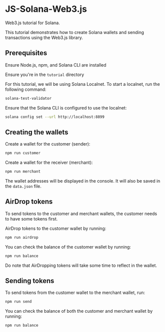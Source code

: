 # JS-Solana-Web3.js

Web3.js tutorial for Solana.

This tutorial demonstrates how to create Solana wallets and sending transactions using the Web3.js library.

## Prerequisites

Ensure Node.js, npm, and Solana CLI are installed

Ensure you're in the `tutorial` directory

For this tutorial, we will be using Solana Localnet. To start a localnet, run the following command:

```bash
solana-test-validator
```

Ensure that the Solana CLI is configured to use the localnet:

```bash
solana config set --url http://localhost:8899
```

## Creating the wallets

Create a wallet for the customer (sender):

```bash
npm run customer
```

Create a wallet for the receiver (merchant):

```bash
npm run merchant
```

The wallet addresses will be displayed in the console. It will also be saved in the `data.json` file.

## AirDrop tokens

To send tokens to the customer and merchant wallets, the customer needs to have some tokens first.

AirDrop tokens to the customer wallet by running:

```bash
npm run airdrop
```

You can check the balance of the customer wallet by running:

```bash
npm run balance
```

Do note that AirDropping tokens will take some time to reflect in the wallet.

## Sending tokens

To send tokens from the customer wallet to the merchant wallet, run:

```bash
npm run send
```

You can check the balance of both the customer and merchant wallet by running:

```bash
npm run balance
```
